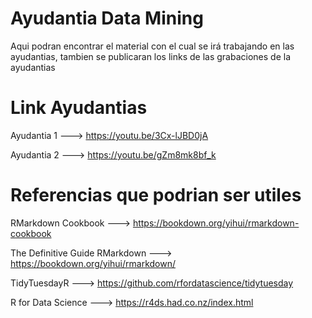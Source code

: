 # Ayudantia Data Mining
Aqui podran encontrar el material con el cual se irá trabajando en las ayudantias, tambien se publicaran los links de las grabaciones de la ayudantias 

# Link Ayudantias

Ayudantia 1 ---> https://youtu.be/3Cx-lJBD0jA

Ayudantia 2 ---> https://youtu.be/gZm8mk8bf_k

# Referencias que podrian ser utiles

RMarkdown Cookbook ---> https://bookdown.org/yihui/rmarkdown-cookbook 

The Definitive Guide RMarkdown ---> https://bookdown.org/yihui/rmarkdown/ 

TidyTuesdayR ---> https://github.com/rfordatascience/tidytuesday 

R for Data Science ---> https://r4ds.had.co.nz/index.html 
